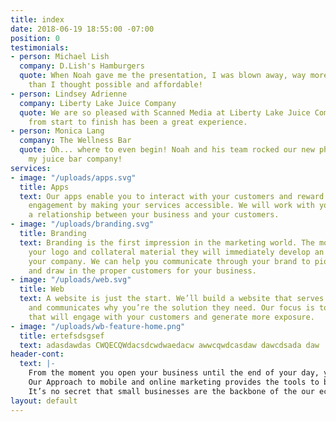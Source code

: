 ```yaml
---
title: index
date: 2018-06-19 18:55:00 -07:00
position: 0
testimonials:
- person: Michael Lish
  company: D.Lish's Hamburgers
  quote: When Noah gave me the presentation, I was blown away, way more functionality
    than I thought possible and affordable!
- person: Lindsey Adrienne
  company: Liberty Lake Juice Company
  quote: We are so pleased with Scanned Media at Liberty Lake Juice Company! The process
    from start to finish has been a great experience.
- person: Monica Lang
  company: The Wellness Bar
  quote: Oh... where to even begin! Noah and his team rocked our new phone app for
    my juice bar company!
services:
- image: "/uploads/apps.svg"
  title: Apps
  text: Our apps enable you to interact with your customers and reward their business
    engagement by making your services accessible. We will work with you to establish
    a relationship between your business and your customers.
- image: "/uploads/branding.svg"
  title: Branding
  text: Branding is the first impression in the marketing world. The moment they see
    your logo and collateral material they will immediately develop an opinion about
    your company. We can help you communicate through your brand to pique interest
    and draw in the proper customers for your business.
- image: "/uploads/web.svg"
  title: Web
  text: A website is just the start. We’ll build a website that serves your audience
    and communicates why you’re the solution they need. Our focus is to create a website
    that will engage with your customers and generate more exposure.
- image: "/uploads/wb-feature-home.png"
  title: ertefsdsgsef
  text: adasdawdas CWQECQWdacsdcwdwaedacw awwcqwdcasdaw dawcdsada daw
header-cont:
  text: |-
    From the moment you open your business until the end of your day, you work hard to provide customers with quality and value. When you focus on your customers, you want to find the most effective ways to connect and interact with them.
    Our Approach to mobile and online marketing provides the tools to boost your business above the competition with apps, branding, and websites.
    It’s no secret that small businesses are the backbone of the our economy. Any edge you can  gain to stay in the ring with your heavy weight competitors is very crucial. The advantage of partnering with ScannedMedia is working with a talented and local team.
layout: default
---
```


